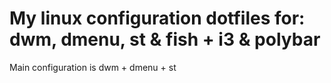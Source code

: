 # My linux configuration dotfiles for: dwm, dmenu, st & fish + i3 & polybar

Main configuration is dwm + dmenu + st
